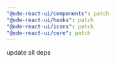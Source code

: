 ```yaml
---
"@ode-react-ui/components": patch
"@ode-react-ui/hooks": patch
"@ode-react-ui/icons": patch
"@ode-react-ui/core": patch
---
```


update all deps
